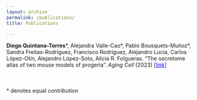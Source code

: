 ```yaml
---
layout: archive
permalink: /publications/
title: Publications

---
```


<b>Diego Quintana-Torres</b>\*, Alejandra Valle-Cao\*, Pablo Bousquets-Muñoz\*, Sandra Freitas-Rodríguez, Francisco Rodríguez, Alejandro Lucia, Carlos López-Otín, Alejandro López-Soto, Alicia R. Folgueras. “The secretome atlas of two mouse models of progeria”. <i>Aging Cell</i> (2023) [<a href ="https://onlinelibrary.wiley.com/doi/full/10.1111/acel.13952" target="_blank" style="color:blue;">link</a>]
<br>
<br>
<br>
<br>
\* denotes equal contribution
